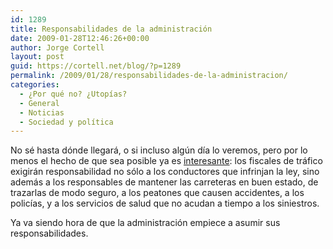 ```yaml
---
id: 1289
title: Responsabilidades de la administración
date: 2009-01-28T12:46:26+00:00
author: Jorge Cortell
layout: post
guid: https://cortell.net/blog/?p=1289
permalink: /2009/01/28/responsabilidades-de-la-administracion/
categories:
  - ¿Por qué no? ¿Utopías?
  - General
  - Noticias
  - Sociedad y polí­tica
---
```

No sé hasta dónde llegará, o si incluso algún día lo veremos, pero por lo menos el hecho de que sea posible ya es <a title="https://www.rtve.es/noticias/20090128/polemica-por-propuesta-condenar-quien-desatienda-las-carreteras-requisar-coches/225655.shtml" href="https://www.rtve.es/noticias/20090128/polemica-por-propuesta-condenar-quien-desatienda-las-carreteras-requisar-coches/225655.shtml" target="_blank">interesante</a>: los fiscales de tráfico exigirán responsabilidad no sólo a los conductores que infrinjan la ley, sino además a los responsables de mantener las carreteras en buen estado, de trazarlas de modo seguro, a los peatones que causen accidentes, a los policías, y a los servicios de salud que no acudan a tiempo a los siniestros.

Ya va siendo hora de que la administración empiece a asumir sus responsabilidades.